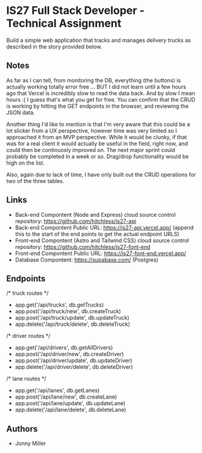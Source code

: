 
# IS27 Full Stack Developer - Technical Assignment

Build a simple web application that tracks and manages delivery trucks as described in the story provided below.

## Notes

As far as I can tell, from monitoring the DB, everything (the buttons) is actually working totally error free ... BUT I did not learn until a few hours ago that Vercel is incredibly slow to read the data back. And by slow I mean hours :( I guess that's what you get for free. You can confirm that the CRUD is working by hitting the GET endpoints in the browser, and reviewing the JSON data.

Another thing I'd like to mention is that I'm very aware that this could be a lot slicker from a UX perspective, however time was very limited so I approached it from an MVP perspective. While it would be clunky, if that was for a real client it would actually be useful in the field, right now, and could then be continuosly improved on. The next major sprint could probably be completed in a week or so. Drag/drop functionality would be high on the list.

Also, again due to lack of time, I have only built out the CRUD operations for two of the three tables.

## Links
- Back-end Compontent (Node and Express) cloud source control repository: https://github.com/hitchless/is27-api
- Back-end Compontent Public URL: https://is27-api.vercel.app/ (append this to the start of the end points to get the actual endpoint URLS)
- Front-end Compontent (Astro and Tailwind CSS) cloud source control repository: https://github.com/hitchless/is27-font-end
- Front-end Compontent Public URL: https://is27-font-end.vercel.app/ 
- Database Compontent: https://supabase.com/ (Postgres)

## Endpoints
/* truck routes */

- app.get('/api/trucks', db.getTrucks)
- app.post('/api/truck/new', db.createTruck)
- app.post('/api/truck/update', db.updateTruck)
- app.delete('/api/truck/delete', db.deleteTruck)

/* driver routes */

- app.get('/api/drivers', db.getAllDrivers)
- app.post('/api/driver/new', db.createDriver)
- app.post('/api/driver/update', db.updateDriver)
- app.delete('/api/driver/delete', db.deleteDriver)

/* lane routes */

- app.get('/api/lanes', db.getLanes)
- app.post('/api/lane/new', db.createLane)
- app.post('/api/lane/update', db.updateLane)
- app.delete('/api/lane/delete', db.deleteLane)
## Authors

- Jonny Miller
